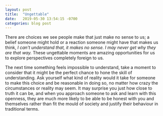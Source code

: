 ```yaml
---
layout: post
title:  "Ungettable"
date:   2019-05-30 13:54:15 -0700
categories: blog post
---
```


There are choices we see people make that just make no sense to us; a belief someone might hold or a reaction someone might have that makes us think, *I can't understand that, it makes no sense. I may never get why they are that way.* These ungettable moments are amazing opportunities for us to explore perspectives completely foreign to us. 

The next time something feels impossible to understand, take a moment to consider that it might be the perfect chance to hone the skill of understanding. Ask yourself what kind of reality would it take for someone to make this choice and be reasonable in doing so, no matter how crazy the circumstances or reality may seem. It may surprise you just how close to truth it can be, and when you approach someone to ask and learn with this openness, they are much more likely to be able to be honest with you and themselves rather than fit the mould of society and justify their behaviour in traditional terms. 